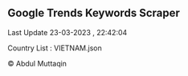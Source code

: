 

## Google Trends Keywords Scraper 
 
Last Update 23-03-2023 , 22:42:04

Country List :
VIETNAM.json



© Abdul Muttaqin 
